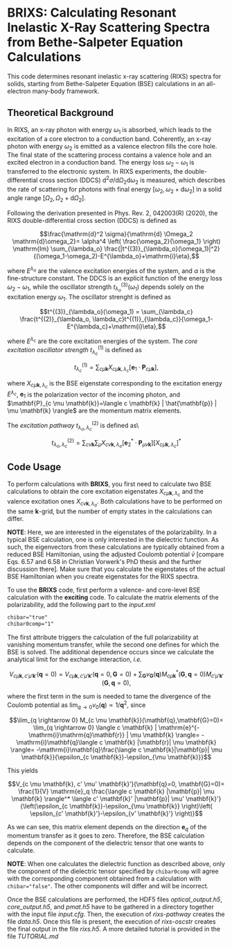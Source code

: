 BRIXS: Calculating Resonant Inelastic X-Ray Scattering Spectra from
Bethe-Salpeter Equation Calculations
============================================================================

This code determines resonant inelastic x-ray scattering (RIXS) spectra for
solids, starting from Bethe-Salpeter Equation (BSE) calculations in an
all-electron many-body framework. 

Theoretical Background
------------------------------------------------------------------------------
In RIXS, an x-ray photon with energy $`\omega_1`$ is absorbed, which leads to the
excitation of a core electron to a conduction band. Coherently, an x-ray photon
with energy $`\omega_2`$ is emitted as a valence electron fills the core hole. The
final state of the scattering process contains a valence hole and an excited
electron in a conduction band. The energy loss $`\omega_2-\omega_1`$ is
transferred to the electronic system. In RIXS experiments, the
double-differential cross section (DDCS) $`\mathrm{d}^2 \sigma/\mathrm{d}\Omega_2
\mathrm{d}\omega_2`$ is measured, which describes the rate of scattering for
photons with final energy $`[\omega_2,\omega_2+\mathrm{d}\omega_2]`$ in a solid
angle range $`[\Omega_2,\Omega_2+\mathrm{d}\Omega_2]`$.

Following the derivation presented in Phys. Rev. 2, 042003(R) (2020), the RIXS
double-differential cross section (DDCS) is defined as

```math
\frac{\mathrm{d}^2 \sigma}{\mathrm{d} \Omega_2 \mathrm{d}\omega_2}= \alpha^4
\left( \frac{\omega_2}{\omega_1} \right) \mathrm{Im} \sum_{\lambda_o}
\frac{|t^{(3)}_{\lambda_o}(\omega_1)|^2}{(\omega_1-\omega_2)-E^{\lambda_o}+\mathrm{i}\eta},
```

where $`E^{\lambda_o}`$ are the valence excitation energies of the system, and
$\alpha$ is the fine-structure constant. The DDCS is an explicit function of the
energy loss $`\omega_2-\omega_1`$, while the oscillator strength
$`t^{(3)}_{\lambda_o}(\omega_1)`$ depends solely on the excitation energy
$`\omega_1`$. The oscillator strenght is defined as

```math
t^{(3)}_{\lambda_o}(\omega_1) = \sum_{\lambda_c} \frac{t^{(2)}_{\lambda_o,
\lambda_c}t^{(1)}_{\lambda_c}}{\omega_1-E^{\lambda_c}+\mathrm{i}\eta},
```
where $`E^{\lambda_c}`$ are the core excitation energies of the system. The *core
excitation oscillator strength* $`t^{(1)}_{\lambda_c}`$ is defined as

```math
t^{(1)}_{\lambda_c}=\sum_{c \mu \mathbf{k}} X_{c \mu \mathbf{k},
\lambda_c}\left[ \mathbf{e}_1 \cdot \mathbf{P}_{c \mu \mathbf{k}} \right],
```
where $`X_{c \mu \mathbf{k}, \lambda_c}`$ is the BSE eigenstate corresponding to
the excitation energy $`E^{\lambda_c}`$, $`\mathbf{e}_1`$ is the polarization vector
of the incoming photon, and $`\mathbf{P}_{c \mu \mathbf{k}}=\langle c \mathbf{k}
| \hat{\mathbf{p}} | \mu \mathbf{k} \rangle`$ are the momentum matrix elements.

The *excitation pathway* $`t^{(2)}_{\lambda_o,\lambda_c}`$ is defined as\
```math
t^{(2)}_{\lambda_o,\lambda_c}=\sum_{c v \mathbf{k}} \sum_{\mu} X_{cv \mathbf{k},
\lambda_o}\left[ \mathbf{e}_2^* \cdot \mathbf{P}_{\mu v \mathbf{k}} \right]
\left[ X_{c \mu \mathbf{k}, \lambda_c} \right]^*
```

Code Usage
-----------------------------------------------------------------------------
To perform calculations with **BRIXS**, you first need to calculate two BSE
calculations to obtain the core excitation eigenstates $`X_{c \mu \mathbf{k},
\lambda_c}`$ and the valence excitation ones $`X_{c v \mathbf{k}, \lambda_o}`$.
Both calculations have to be performed on the same $`\mathbf{k}`$-grid, but the
number of empty states in the calculations can differ. 

**NOTE**: Here, we are interested in the eigenstates of the polarizability. In a
typical BSE calculation, one is only interested in the dielectric function. As
such, the eigenvectors from these calculations are typically obtained from a
reduced BSE Hamiltonian, using the adjusted Coulomb potential $`\bar{v}`$
[compare Eqs. 6.57 and 6.58 in Christian Vorwerk's PhD thesis and the further
discussion there]. Make sure that you calculate the eigenstates of the actual
BSE Hamiltonian when you create eigenstates for the RIXS spectra.

To use the **BRIXS** code, first perform a valence- and core-level BSE
calculation with the **exciting** code. To calculate the matrix elements of the
polarizability, add the following part to the *input.xml* 

```xml
chibar="true"
chibar0comp="1"

```
The first attribute triggers the calculation of the full polarizability at
vanishing momentum transfer, while the second one defines for which the BSE is
solved. The additional dependence occurs since we calculate the analytical limit
for the exchange interaction, *i.e.*

```math
V_{c \mu \mathbf{k}, c' \mu' \mathbf{k}'}(\mathbf{q}=0)=
V_{c \mu \mathbf{k}, c' \mu' \mathbf{k}'}(\mathbf{q}=0, \mathbf{G}=0)
+ \sum_{\mathbf{G}} v_{\mathbf{G}}(\mathbf{q})M^*_{c \mu
  \mathbf{k}}(\mathbf{G},\mathbf{q}=0) M_{c' \mu'
\mathbf{k}'}(\mathbf{G},\mathbf{q}=0),
```

where the first term in the sum is needed to tame the divergence of the Coulomb
potential as $`\lim_{q \rightarrow 0} v_0(\mathbf{q}) \propto 1/\mathbf{q}^2`$,
since

```math
\lim_{q \rightarrow 0} M_{c \mu \mathbf{k}}(\mathbf{q},\mathbf{G}=0)=
\lim_{q \rightarrow 0} \langle c \mathbf{k} |
\mathrm{e}^{-\mathrm{i}\mathrm{q}\mathbf{r}} | \mu \mathbf{k} \rangle=
-\mathrm{i}\mathbf{q}\langle c \mathbf{k} |\mathbf{r}| \mu \mathbf{k} \rangle=
-\mathrm{i}\mathbf{q}\frac{\langle c \mathbf{k}|\mathbf{p}| \mu
\mathbf{k}}{\epsilon_{c \mathbf{k}}-\epsilon_{\mu \mathbf{k}}}
```

This yields

```math
V_{c \mu \mathbf{k}, c' \mu' \mathbf{k}'}(\mathbf{q}=0, \mathbf{G}=0)=
\frac{1}{V} \mathrm{e}_q \frac{\langle c \mathbf{k} |\mathbf{p}| \mu \mathbf{k}
\rangle^* \langle c' \mathbf{k}' |\mathbf{p}| \mu'
\mathbf{k}'}{\left(\epsilon_{c \mathbf{k}}-\epsilon_{\mu \mathbf{k}}
\right)\left( \epsilon_{c' \mathbf{k}'}-\epsilon_{v' \mathbf{k}'} \right)}
```
As we can see, this matrix element depends on the direction $`\mathbf{e}_q`$ of
the momentum transfer as it goes to zero. Therefore, the BSE calculation depends
on the component of the dielectric tensor that one wants to calculate. 

**NOTE**: When one calculates the dielectric function as described above, only
the component of the dielectric tensor specified by `chibar0comp` will agree
with the corresponding component obtained from a calculation with
`chibar="false"`. The other components will differ and will be incorrect.

Once the BSE calculations are performed, the HDF5 files *optical_output.h5*,
*core_output.h5*, and *pmat.h5* have to be gathered in a directory together with
the input file *input.cfg*. Then, the execution of *rixs-pathway* creates the
file *data.h5*. Once  this file is present, the execution of *rixs-oscstr*
creates the final output in the file *rixs.h5*. A more detailed tutorial is
provided in the file *TUTORIAL.md*

